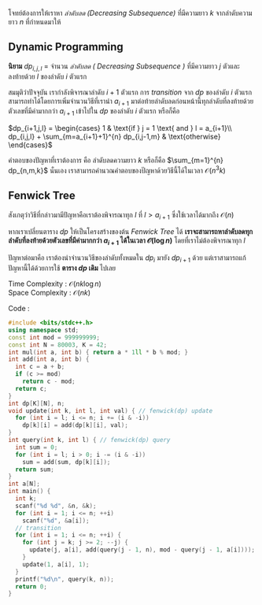 ﻿โจทย์ต้องการให้เราหา *ลำดับลด (Decreasing Subsequence)* ที่มีความยาว $k$ จากลำดับความยาว $n$ ที่กำหนดมาให้

## Dynamic Programming

**นิยาม** $dp_{i,j,l}$ = จำนวน *ลำดับลด ( Decreasing Subsequence )* ที่มีความยาว $j$ ตัวและลงท้ายด้วย $l$ ของลำดับ $i$ ตัวแรก  

สมมุติว่าปัจจุบัน เรากำลังพิจารณาลำดับ $i+1$ ตัวแรก การ *transition* จาก $dp$ ของลำดับ $i$ ตัวแรก สามารถทำได้โดยการเพิ่มจำนวนวิธีที่เรานำ $a_{i+1}$ มาต่อท้ายลำดับลดก่อนหน้านี้ทุกลำดับที่ลงท้ายด้วยตัวเลขที่มีค่ามากกว่า $a_{i+1}$ เข้าไปใน $dp$ ของลำดับ $i$ ตัวแรก หรือก็คือ  

$dp_{i+1,j,l} = 
\begin{cases} 
	1 & \text{if } j = 1 \text{ and } l = a_{i+1}\\
	dp_{i,j,l} + \sum_{m=a_{i+1}+1}^{n} dp_{i,j-1,m} & \text{otherwise}
\end{cases}$  

คำตอบของปัญหาที่เราต้องการ คือ ลำดับลดความยาว $k$ หรือก็คือ $\sum_{m=1}^{n} dp_{n,m,k}$ นั่นเอง เราสามารถคำนวณคำตอบของปัญหาด้วยวิธีนี้ได้ในเวลา $\mathcal{O}(n^3k)$  

## Fenwick Tree

สังเกตุว่าวิธีที่กล่าวมามีปัญหาคือเราต้องพิจารณาทุก $l$ ที่ $l > a_{i+1}$ ซึ่งใช้เวลาได้มากถึง $\mathcal{O}(n)$ 

หากเราเปลี่ยนตาราง $dp$ ให้เป็นโครงสร้างของต้น *Fenwick Tree* ได้ **เราจะสามารถหาลำดับลดทุกลำดับที่ลงท้ายด้วยตัวเลขที่มีค่ามากกว่า $a_{i+1}$ ได้ในเวลา $\mathcal{O}(\log n)$** โดยที่เราไม่ต้องพิจารณาทุก $l$  

ปัญหาต่อมาคือ เราต้องนำจำนวนวิธีของลำดับทั้งหมดใน $dp_{i}$ มายัง $dp_{i+1}$ ด้วย แต่เราสามารถแก้ปัญหานี้ได้ด้วยการใช้ **ตาราง $dp$ เดิม** ไปเลย  

Time Complexity : $\mathcal{O}(nk\log n)$  
Space Complexity : $\mathcal{O}(nk)$  

Code :

```cpp
#include <bits/stdc++.h>
using namespace std;
const int mod = 999999999;
const int N = 80003, K = 42;
int mul(int a, int b) { return a * 1ll * b % mod; }
int add(int a, int b) {
  int c = a + b;
  if (c >= mod)
    return c - mod;
  return c;
}
int dp[K][N], n;
void update(int k, int l, int val) { // fenwick(dp) update
  for (int i = l; i <= n; i += (i & -i))
    dp[k][i] = add(dp[k][i], val);
}
int query(int k, int l) { // fenwick(dp) query
  int sum = 0;
  for (int i = l; i > 0; i -= (i & -i))
    sum = add(sum, dp[k][i]);
  return sum;
}
int a[N];
int main() {
  int k;
  scanf("%d %d", &n, &k);
  for (int i = 1; i <= n; ++i)
    scanf("%d", &a[i]);
  // transition
  for (int i = 1; i <= n; ++i) {
    for (int j = k; j >= 2; --j) {
      update(j, a[i], add(query(j - 1, n), mod - query(j - 1, a[i])));
    }
    update(1, a[i], 1);
  }
  printf("%d\n", query(k, n));
  return 0;
}
```
